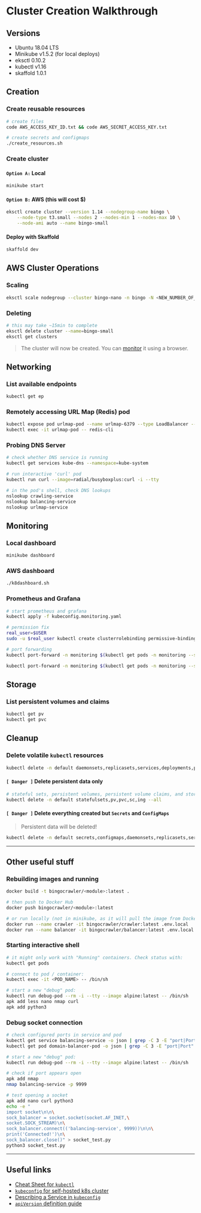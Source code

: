 # Cluster Creation Walkthrough

## Versions

+ Ubuntu 18.04 LTS
+ Minikube v1.5.2 (for local deploys)
+ eksctl 0.10.2
+ kubectl v1.16
+ skaffold 1.0.1

## Creation

### Create reusable resources

```sh
# create files
code AWS_ACCESS_KEY_ID.txt && code AWS_SECRET_ACCESS_KEY.txt

# create secrets and configmaps
./create_resources.sh
```

### Create cluster

#### `Option A:` Local

```sh
minikube start
```

#### `Option B:` AWS (this will cost $)

```sh
eksctl create cluster --version 1.14 --nodegroup-name bingo \
    --node-type t3.small --nodes 2 --nodes-min 1 --nodes-max 10 \
    --node-ami auto --name bingo-small
```

#### Deploy with Skaffold

```sh
skaffold dev
```

## AWS Cluster Operations

### Scaling

```sh
eksctl scale nodegroup --cluster bingo-nano -n bingo -N <NEW_NUMBER_OF_NODES>
```

### Deleting

```sh
# this may take ~15min to complete
eksctl delete cluster --name=bingo-small
eksctl get clusters
```

> The cluster will now be created. You can [monitor](#Monitoring) it using a browser.

## Networking

### List available endpoints

```sh
kubectl get ep
```

### Remotely accessing URL Map (Redis) pod

```sh
kubectl expose pod urlmap-pod --name urlmap-6379 --type LoadBalancer --port 6379 --protocol TCP
kubectl exec -it urlmap-pod -- redis-cli
```

### Probing DNS Server

```sh
# check whether DNS service is running
kubectl get services kube-dns --namespace=kube-system

# run interactive 'curl' pod
kubectl run curl --image=radial/busyboxplus:curl -i --tty

# in the pod's shell, check DNS lookups
nslookup crawling-service
nslookup balancing-service
nslookup urlmap-service
```

## Monitoring

### Local dashboard

```sh
minikube dashboard
```

### AWS dashboard

```sh
./k8dashboard.sh
```

### Prometheus and Grafana

```sh
# start prometheus and grafana
kubectl apply -f kubeconfig.monitoring.yaml

# permission fix
real_user=$USER
sudo -u $real_user kubectl create clusterrolebinding permissive-binding --clusterrole=cluster-admin --user=admin --user=kubelet --group=system:serviceaccounts

# port forwarding
kubectl port-forward -n monitoring $(kubectl get pods -n monitoring --selector=app=prometheus-server --output=jsonpath="{.items..metadata.name}") 9090 &

kubectl port-forward -n monitoring $(kubectl get pods -n monitoring --selector=app=grafana --output=jsonpath="{.items..metadata.name}") 3000 &
```

## Storage

### List persistent volumes and claims

```sh
kubectl get pv
kubectl get pvc
```

## Cleanup

### Delete volatile `kubectl` resources

```sh
kubectl delete -n default daemonsets,replicasets,services,deployments,pods,rc,ing --all
```

#### `[ Danger ]` Delete **persistent data** only

```sh
# stateful sets, persistent volumes, persistent volume claims, and storage classes
kubectl delete -n default statefulsets,pv,pvc,sc,ing --all
```

#### `[ Danger ]` Delete everything created but `Secrets` and `ConfigMaps`

> Persistent data will be deleted!

```sh
kubectl delete -n default secrets,configmaps,daemonsets,replicasets,services,deployments,pods,rc,statefulsets,pv,pvc,sc,ing --all
```

---

## Other useful stuff

### Rebuilding images and running

```sh
docker build -t bingocrawler/<module>:latest .

# then push to Docker Hub
docker push bingocrawler/<module>:latest

# or run locally (not in minikube, as it will pull the image from Docker Hub)
docker run --name crawler -it bingocrawler/crawler:latest .env.local
docker run --name balancer -it bingocrawler/balancer:latest .env.local
```

### Starting interactive shell

```sh
# it might only work with "Running" containers. Check status with:
kubectl get pods

# connect to pod / container:
kubectl exec -it <POD_NAME> -- /bin/sh

# start a new "debug" pod:
kubectl run debug-pod --rm -i --tty --image alpine:latest -- /bin/sh
apk add less nano nmap curl
apk add python3
```

### Debug socket connection

```sh
# check configured ports in service and pod
kubectl get service balancing-service -o json | grep -C 3 -E "port|Port"
kubectl get pod domain-balancer-pod -o json | grep -C 3 -E "port|Port"

# start a new "debug" pod:
kubectl run debug-pod --rm -i --tty --image alpine:latest -- /bin/sh

# check if port appears open
apk add nmap
nmap balancing-service -p 9999

# test opening a socket
apk add nano curl python3
echo -e "
import socket\n\n\
sock_balancer = socket.socket(socket.AF_INET,\
socket.SOCK_STREAM)\n\
sock_balancer.connect(('balancing-service', 9999))\n\n\
print('Connected!')\n\
sock_balancer.close()" > socket_test.py
python3 socket_test.py
```

---

## Useful links

+ [Cheat Sheet for `kubectl`](https://kubernetes.io/docs/reference/kubectl/cheatsheet/)
+ [`kubeconfig` for self-hosted k8s cluster](http://docs.shippable.com/deploy/tutorial/create-kubeconfig-for-self-hosted-kubernetes-cluster/)
+ [Describing a Service in `kubeconfig`](https://kubernetes.io/docs/concepts/services-networking/service/#defining-a-service)
+ [`apiVersion` definition guide](https://matthewpalmer.net/kubernetes-app-developer/articles/kubernetes-apiversion-definition-guide.html)
